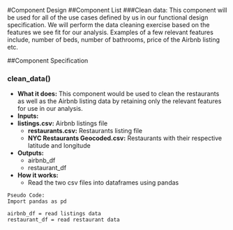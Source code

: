 #Component Design
##Component List
###Clean data:
This component will be used for all of the use cases defined by us in our functional design specification. We will perform the data cleaning exercise based on the features we see fit for our analysis. Examples of a few relevant features include, number of beds, number of bathrooms, price of the Airbnb listing etc.

##Component Specification
### clean_data()
* **What it does:** This component would be used to clean the restaurants as well as the Airbnb listing data by retaining only the relevant features for use in our analysis.
* **Inputs:** 
* **listings.csv:** Airbnb listings file
	* **restaurants.csv:** Restaurants listing file
	* **NYC Restaurants Geocoded.csv:** Restaurants with their respective latitude and longitude
* **Outputs:** 
	* airbnb_df
	* restaurant_df
* **How it works:** 
	* Read the two csv files into dataframes using pandas
```
Pseudo Code:
Import pandas as pd

airbnb_df = read listings data
restaurant_df = read restaurant data
```
